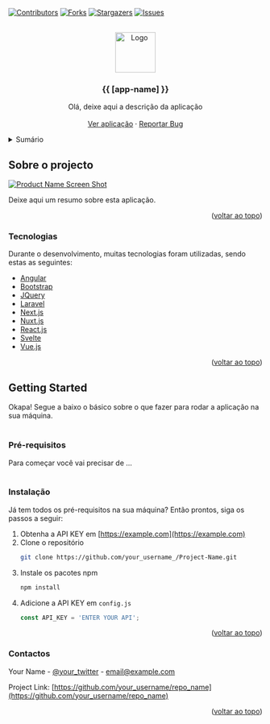 <div id="top"></div>

<style>html, body { scroll-behavior: smooth; }</style>

<!-- PROJECT SHIELDS -->
<!--
*** I'm using markdown "reference style" links for readability.
*** Reference links are enclosed in brackets [ ] instead of parentheses ( ).
*** See the bottom of this document for the declaration of the reference variables
*** for contributors-url, forks-url, etc. This is an optional, concise syntax you may use.
*** https://www.markdownguide.org/basic-syntax/#reference-style-links
-->
[![Contributors][contributors-shield]][contributors-url]
[![Forks][forks-shield]][forks-url]
[![Stargazers][stars-shield]][stars-url]
[![Issues][issues-shield]][issues-url]


<!-- PROJECT LOGO -->
<br />
<div align="center">
  <a href="https://www.digitalfactory.co.ao/">
    <img src="https://cms.digitalfactory.co.ao/api/assets/intranet-digital-factory/7e2d1bad-0efd-43a1-8385-bd11393c35ef/yellow.svg?version=0" alt="Logo" width="80" height="80">
  </a>

  <h3 align="center">{{ [app-name] }}</h3>

  <p align="center">
    Olá, deixe aqui a descrição da aplicação
    <br />
    <br />
	<!-- Coloque aqui a url do site/app na play store ou app store -->
    <a href="https://www.digitalfactory.co.ao/">Ver aplicação</a>
    ·
    <a href="https://github.com/dfangola/DF-Repo-Template/issues">Reportar Bug</a>
  </p>
</div>



<!-- TABLE OF CONTENTS -->
<details>
  <summary>Sumário</summary>
  <ol>
    <li>
      <a href="#about-the-project">Sobre o projecto</a>
      <ul>
        <li><a href="#built-with">Tecnologias</a></li>
      </ul>
    </li>
    <li>
      <a href="#getting-started">Getting Started</a>
      <ul>
        <li><a href="#prerequisites">Pré-requisitos</a></li>
        <li><a href="#installation">Instalação</a></li>
      </ul>
    </li>
    <li><a href="#contact">Contactos</a></li>
  </ol>
</details>



<!-- ABOUT THE PROJECT -->
## Sobre o projecto

[![Product Name Screen Shot][product-screenshot]](https://example.com)

Deixe aqui um resumo sobre esta aplicação.

<p align="right">(<a href="#top">voltar ao topo</a>)</p>



### Tecnologias

Durante o desenvolvimento, muitas tecnologias foram utilizadas, sendo estas as seguintes:

* [Angular](https://angular.io/)
* [Bootstrap](https://getbootstrap.com)
* [JQuery](https://jquery.com)
* [Laravel](https://laravel.com)
* [Next.js](https://nextjs.org/)
* [Nuxt.js](https://nuxtjs.org/)
* [React.js](https://reactjs.org/)
* [Svelte](https://svelte.dev/)
* [Vue.js](https://vuejs.org/)

<p align="right">(<a href="#top">voltar ao topo</a>)</p>



<!-- GETTING STARTED -->
<h2 id="getting-started">Getting Started</h2>

Okapa! Segue a baixo o básico sobre o que fazer para rodar a aplicação na sua máquina.
<br />
<br />

<h3 id="prerequisites">Pré-requisitos</h3>

Para começar você vai precisar de ...
<br />
<br />

<h3 id="installation">Instalação</h3>

Já tem todos os pré-requisitos na sua máquina? Então prontos, siga os passos a seguir:

<!-- os passos a seguir são meramente ilustrativos -->

1. Obtenha a API KEY em [https://example.com](https://example.com)
2. Clone o repositório
   ```sh
   git clone https://github.com/your_username_/Project-Name.git
   ```
3. Instale os pacotes npm
   ```sh
   npm install
   ```
4. Adicione a API KEY em `config.js`
   ```js
   const API_KEY = 'ENTER YOUR API';
   ```

<p align="right">(<a href="#top">voltar ao topo</a>)</p>

<h3 id="contact">Contactos</h3>

Your Name - [@your_twitter](https://twitter.com/your_username) - email@example.com

Project Link: [https://github.com/your_username/repo_name](https://github.com/your_username/repo_name)

<p align="right">(<a href="#top">voltar ao topo</a>)</p>


<!-- MARKDOWN LINKS & IMAGES -->
<!-- https://www.markdownguide.org/basic-syntax/#reference-style-links -->
[contributors-shield]: https://img.shields.io/github/contributors/othneildrew/Best-README-Template.svg?style=for-the-badge
[contributors-url]: https://github.com/dfangola/DF-Repo-Template/graphs/contributors
[forks-shield]: https://img.shields.io/github/forks/othneildrew/Best-README-Template.svg?style=for-the-badge
[forks-url]: https://github.com/dfangola/DF-Repo-Template/network/members
[stars-shield]: https://img.shields.io/github/stars/othneildrew/Best-README-Template.svg?style=for-the-badge
[stars-url]: https://github.com/dfangola/DF-Repo-Template/stargazers
[issues-shield]: https://img.shields.io/github/issues/othneildrew/Best-README-Template.svg?style=for-the-badge
[issues-url]: https://github.com/dfangola/DF-Repo-Template/issues
[product-screenshot]: images/screenshot.png
[app-name]: DF-Repo-Template